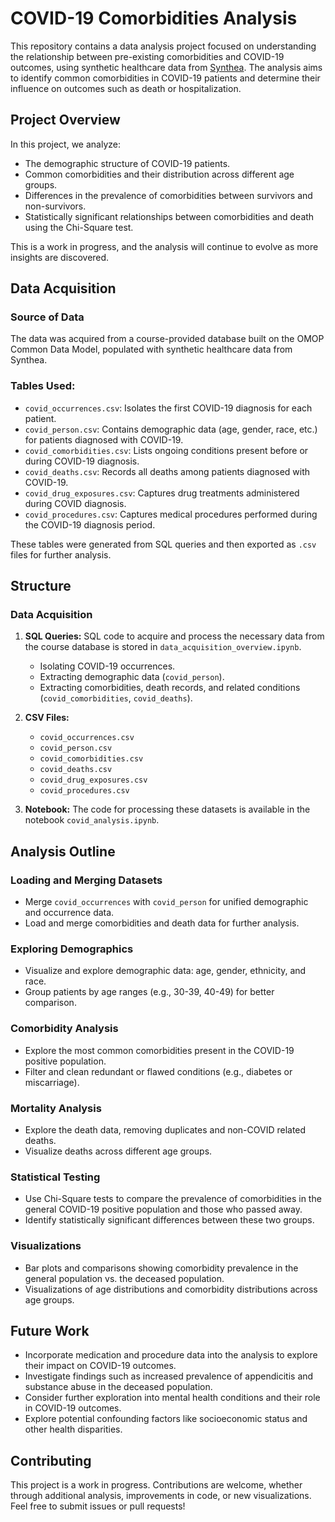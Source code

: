 # COVID-19 Comorbidities Analysis

This repository contains a data analysis project focused on understanding the relationship between pre-existing comorbidities and COVID-19 outcomes, using synthetic healthcare data from [Synthea](https://synthetichealth.github.io/synthea/). The analysis aims to identify common comorbidities in COVID-19 patients and determine their influence on outcomes such as death or hospitalization.

## Project Overview

In this project, we analyze:
- The demographic structure of COVID-19 patients.
- Common comorbidities and their distribution across different age groups.
- Differences in the prevalence of comorbidities between survivors and non-survivors.
- Statistically significant relationships between comorbidities and death using the Chi-Square test.

This is a work in progress, and the analysis will continue to evolve as more insights are discovered.

## Data Acquisition

### Source of Data
The data was acquired from a course-provided database built on the OMOP Common Data Model, populated with synthetic healthcare data from Synthea.

### Tables Used:
- `covid_occurrences.csv`: Isolates the first COVID-19 diagnosis for each patient.
- `covid_person.csv`: Contains demographic data (age, gender, race, etc.) for patients diagnosed with COVID-19.
- `covid_comorbidities.csv`: Lists ongoing conditions present before or during COVID-19 diagnosis.
- `covid_deaths.csv`: Records all deaths among patients diagnosed with COVID-19.
- `covid_drug_exposures.csv`: Captures drug treatments administered during COVID diagnosis.
- `covid_procedures.csv`: Captures medical procedures performed during the COVID-19 diagnosis period.

These tables were generated from SQL queries and then exported as `.csv` files for further analysis.

## Structure

### Data Acquisition
1. **SQL Queries:** SQL code to acquire and process the necessary data from the course database is stored in `data_acquisition_overview.ipynb`.
   - Isolating COVID-19 occurrences.
   - Extracting demographic data (`covid_person`).
   - Extracting comorbidities, death records, and related conditions (`covid_comorbidities`, `covid_deaths`).
   
2. **CSV Files:**
   - `covid_occurrences.csv`
   - `covid_person.csv`
   - `covid_comorbidities.csv`
   - `covid_deaths.csv`
   - `covid_drug_exposures.csv`
   - `covid_procedures.csv`

3. **Notebook:** The code for processing these datasets is available in the notebook `covid_analysis.ipynb`.

## Analysis Outline

### Loading and Merging Datasets
- Merge `covid_occurrences` with `covid_person` for unified demographic and occurrence data.
- Load and merge comorbidities and death data for further analysis.

### Exploring Demographics
- Visualize and explore demographic data: age, gender, ethnicity, and race.
- Group patients by age ranges (e.g., 30-39, 40-49) for better comparison.

### Comorbidity Analysis
- Explore the most common comorbidities present in the COVID-19 positive population.
- Filter and clean redundant or flawed conditions (e.g., diabetes or miscarriage).

### Mortality Analysis
- Explore the death data, removing duplicates and non-COVID related deaths.
- Visualize deaths across different age groups.

### Statistical Testing
- Use Chi-Square tests to compare the prevalence of comorbidities in the general COVID-19 positive population and those who passed away.
- Identify statistically significant differences between these two groups.

### Visualizations
- Bar plots and comparisons showing comorbidity prevalence in the general population vs. the deceased population.
- Visualizations of age distributions and comorbidity distributions across age groups.

## Future Work
- Incorporate medication and procedure data into the analysis to explore their impact on COVID-19 outcomes.
- Investigate findings such as increased prevalence of appendicitis and substance abuse in the deceased population.
- Consider further exploration into mental health conditions and their role in COVID-19 outcomes.
- Explore potential confounding factors like socioeconomic status and other health disparities.

## Contributing
This project is a work in progress. Contributions are welcome, whether through additional analysis, improvements in code, or new visualizations. Feel free to submit issues or pull requests!


